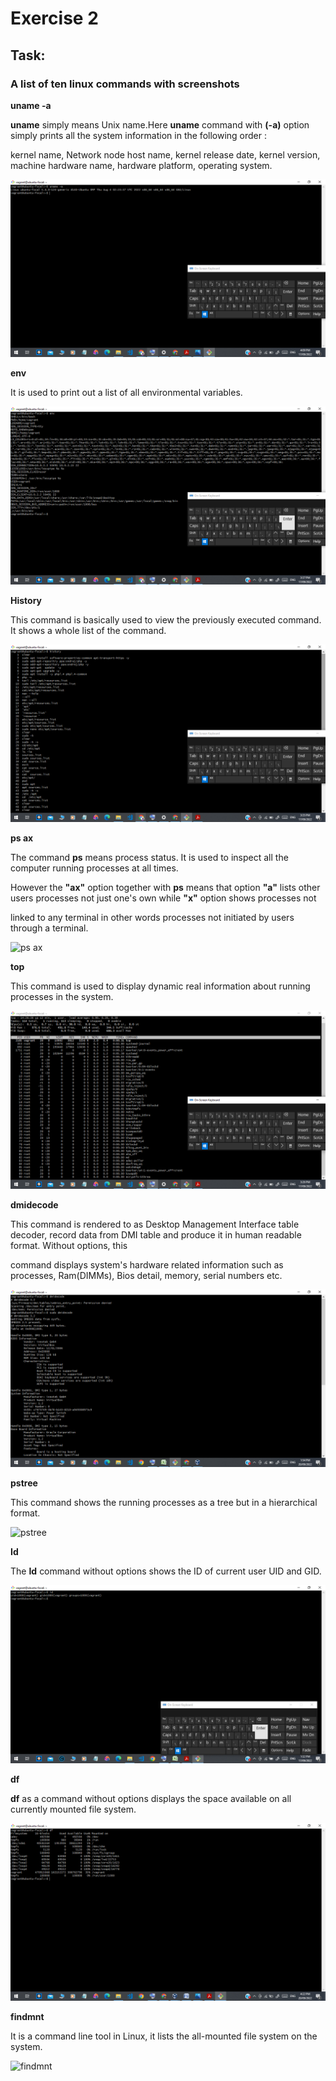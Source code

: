 # Exercise 2

## Task:

### A list of ten linux commands with screenshots


**uname -a**

**uname** simply means Unix name.Here **uname** command with **(-a)** option simply prints all the system information in the following order : 

kernel name, Network node host name, kernel release date, kernel version, machine hardware name, hardware platform, operating system.

![uname](https://github.com/Dev-Edidiong/Altschool-Cloud-Exercises-Project/blob/e18a4f10c59eada207b015bdcb553e6702c5f6ba/Exercise_2/uname%20-a.png)



**env**

It is used to print out a list of all environmental variables. 

![env](https://github.com/Dev-Edidiong/Altschool-Cloud-Exercises-Project/blob/36c1b8195b17322601b2807d62cf5a8953b70768/Exercise_2/env.png)



**History**

This command is basically used to view the previously executed command. It shows a whole list of the command. 

![history](https://github.com/Dev-Edidiong/Altschool-Cloud-Exercises-Project/blob/ac27942d76f976859ff2011eefd03029231e3bb9/Exercise_2/history.png)




**ps ax** 

The command **ps** means process status. It is used to inspect all the computer running processes at all times. 

However the **"ax"** option together with **ps** means that option  **"a"** lists other users processes not just one's own while **"x"** option shows processes not

linked to any terminal in other words processes not initiated by users through a terminal. 

![ps ax]()



**top** 

This command is used to display dynamic real information about running processes in the system.


![top](https://github.com/Dev-Edidiong/Altschool-Cloud-Exercises-Project/blob/138c25fe4b78d38e4abfb1ad9e19ded00048d9be/Exercise_2/top.png)



**dmidecode** 

This command is rendered to as Desktop Management Interface table decoder, record data from DMI table and produce it in human readable format. Without options, this 

command displays system's hardware related information such as processes, Ram(DIMMs), Bios detail, memory, serial numbers etc. 

![dmidecode](https://github.com/Dev-Edidiong/Altschool-Cloud-Exercises-Project/blob/949ebdc6c3b62cbc109a452b782f31be9dc1c59c/Exercise_2/demidecode.png)



**pstree**

This command shows the running processes as a tree but in a hierarchical format. 

![pstree]()



**Id**

The **Id** command without options shows the ID of current user UID and GID.

![Id](https://github.com/Dev-Edidiong/Altschool-Cloud-Exercises-Project/blob/dcb5e58e3d50e7e9f84afbf494d82b76df854846/Exercise_2/id.png)



**df**

**df** as a command without options displays the space available on all currently mounted file system.

![df](https://github.com/Dev-Edidiong/Altschool-Cloud-Exercises-Project/blob/c01887a2db78caa5ee0fa40bd83c6fe09b1c3f6b/Exercise_2/df.png)



**findmnt**

It is a command line tool in Linux, it lists the all-mounted file system on the system. 

![findmnt]()


